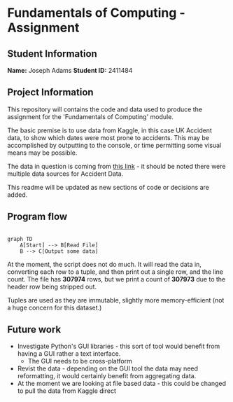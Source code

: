 # Fundamentals of Computing - Assignment

## Student Information

**Name:** Joseph Adams
**Student ID:** 2411484

## Project Information

This repository will contains the code and data used to produce the assignment for the 'Fundamentals of Computing' module.

The basic premise is to use data from Kaggle, in this case UK Accident data, to show which dates were most prone to accidents. This may be accomplished by outputting to the console, or time permitting some visual means may be possible.

The data in question is coming from [this link](https://www.kaggle.com/code/khawlabenghalia/uk-accident) - it should be noted there were multiple data sources for Accident Data.

This readme will be updated as new sections of code or decisions are added.

## Program flow

```mermaid

graph TD
    A[Start] --> B[Read File]
    B --> C[Output some data]
```

At the moment, the script does not do much. It will read the data in, converting each row to a tuple, and then print out a single row, and the line count. The file has **307974** rows, but we print a count of **307973** due to the header row being stripped out.

Tuples are used as they are immutable, slightly more memory-efficient (not a huge concern for this dataset.)

## Future work

- Investigate Python's GUI libraries - this sort of tool would benefit from having a GUI rather a text interface.
  - The GUI needs to be cross-platform
- Revist the data - depending on the GUI tool the data may need reformatting, it would certainly benefit from aggregating data.
- At the moment we are looking at file based data - this could be changed to pull the data from Kaggle direct
